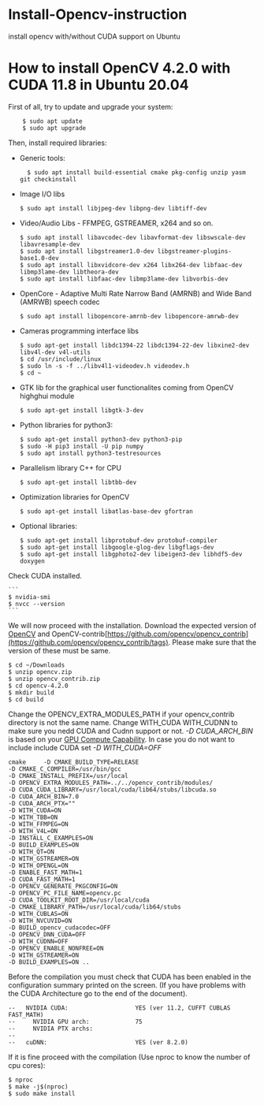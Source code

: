# Install-Opencv-instruction
install opencv with/without CUDA support on Ubuntu

## 
# How to install OpenCV 4.2.0 with CUDA 11.8 in Ubuntu 20.04

First of all, try to update and upgrade your system:
    
        $ sudo apt update
        $ sudo apt upgrade
   
    
Then, install required libraries:

* Generic tools:

        $ sudo apt install build-essential cmake pkg-config unzip yasm git checkinstall
    
* Image I/O libs
    ``` 
    $ sudo apt install libjpeg-dev libpng-dev libtiff-dev
    ``` 
* Video/Audio Libs - FFMPEG, GSTREAMER, x264 and so on.
    ```
    $ sudo apt install libavcodec-dev libavformat-dev libswscale-dev libavresample-dev
    $ sudo apt install libgstreamer1.0-dev libgstreamer-plugins-base1.0-dev
    $ sudo apt install libxvidcore-dev x264 libx264-dev libfaac-dev libmp3lame-dev libtheora-dev 
    $ sudo apt install libfaac-dev libmp3lame-dev libvorbis-dev
    ```
* OpenCore - Adaptive Multi Rate Narrow Band (AMRNB) and Wide Band (AMRWB) speech codec
    ```
    $ sudo apt install libopencore-amrnb-dev libopencore-amrwb-dev
    ```
    
* Cameras programming interface libs
    ```
    $ sudo apt-get install libdc1394-22 libdc1394-22-dev libxine2-dev libv4l-dev v4l-utils
    $ cd /usr/include/linux
    $ sudo ln -s -f ../libv4l1-videodev.h videodev.h
    $ cd ~
    ```

* GTK lib for the graphical user functionalites coming from OpenCV highghui module 
    ```
    $ sudo apt-get install libgtk-3-dev
    ```
* Python libraries for python3:
    ```
    $ sudo apt-get install python3-dev python3-pip
    $ sudo -H pip3 install -U pip numpy
    $ sudo apt install python3-testresources
    ```
* Parallelism library C++ for CPU
    ```
    $ sudo apt-get install libtbb-dev
    ```
* Optimization libraries for OpenCV
    ```
    $ sudo apt-get install libatlas-base-dev gfortran
    ```
* Optional libraries:
    ```
    $ sudo apt-get install libprotobuf-dev protobuf-compiler
    $ sudo apt-get install libgoogle-glog-dev libgflags-dev
    $ sudo apt-get install libgphoto2-dev libeigen3-dev libhdf5-dev doxygen
    ```

Check CUDA installed.


    ```
    $ nvidia-smi
    $ nvcc --version
    ```

We will now proceed with the installation.
Download the expected version of [OpenCV](https://github.com/opencv/opencv/tags) and OpenCV-contrib[https://github.com/opencv/opencv_contrib](https://github.com/opencv/opencv_contrib/tags).
Please make sure that the version of these must be same.


    $ cd ~/Downloads
    $ unzip opencv.zip
    $ unzip opencv_contrib.zip
    $ cd opencv-4.2.0
    $ mkdir build
    $ cd build

Change the OPENCV_EXTRA_MODULES_PATH if your opencv_contrib directory is not the same name.
Change WITH_CUDA WITH_CUDNN to make sure you nedd CUDA and Cudnn support or not.
*-D CUDA_ARCH_BIN* is based on your [GPU Compute Capability](https://developer.nvidia.com/cuda-gpus).
In case you do not want to include include CUDA set *-D WITH_CUDA=OFF*  
   
    cmake     -D CMAKE_BUILD_TYPE=RELEASE   
    -D CMAKE_C_COMPILER=/usr/bin/gcc     
    -D CMAKE_INSTALL_PREFIX=/usr/local     
    -D OPENCV_EXTRA_MODULES_PATH=../../opencv_contrib/modules/     
    -D CUDA_CUDA_LIBRARY=/usr/local/cuda/lib64/stubs/libcuda.so     
    -D CUDA_ARCH_BIN=7.0     
    -D CUDA_ARCH_PTX=""     
    -D WITH_CUDA=ON     
    -D WITH_TBB=ON     
    -D WITH_FFMPEG=ON     
    -D WITH_V4L=ON     
    -D INSTALL_C_EXAMPLES=ON     
    -D BUILD_EXAMPLES=ON     
    -D WITH_QT=ON     
    -D WITH_GSTREAMER=ON     
    -D WITH_OPENGL=ON     
    -D ENABLE_FAST_MATH=1     
    -D CUDA_FAST_MATH=1     
    -D OPENCV_GENERATE_PKGCONFIG=ON     
    -D OPENCV_PC_FILE_NAME=opencv.pc     
    -D CUDA_TOOLKIT_ROOT_DIR=/usr/local/cuda     
    -D CMAKE_LIBRARY_PATH=/usr/local/cuda/lib64/stubs     
    -D WITH_CUBLAS=ON     
    -D WITH_NVCUVID=ON     
    -D BUILD_opencv_cudacodec=OFF     
    -D OPENCV_DNN_CUDA=OFF     
    -D WITH_CUDNN=OFF     
    -D OPENCV_ENABLE_NONFREE=ON    
    -D WITH_GSTREAMER=ON     
    -D BUILD_EXAMPLES=ON ..


Before the compilation you must check that CUDA has been enabled in the configuration summary printed on the screen. (If you have problems with the CUDA Architecture go to the end of the document).

```
--   NVIDIA CUDA:                   YES (ver 11.2, CUFFT CUBLAS FAST_MATH)
--     NVIDIA GPU arch:             75
--     NVIDIA PTX archs:
-- 
--   cuDNN:                         YES (ver 8.2.0)

```

If it is fine proceed with the compilation (Use nproc to know the number of cpu cores):
    
    $ nproc
    $ make -j$(nproc)
    $ sudo make install
